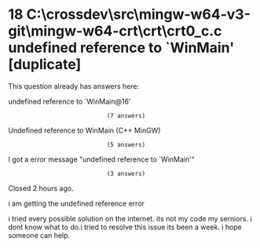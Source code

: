 
# 18 C:\crossdev\src\mingw-w64-v3-git\mingw-w64-crt\crt\crt0_c.c	undefined reference to `WinMain' [duplicate]







This question already has answers here:
                        
                    



undefined reference to `WinMain@16'

                                (7 answers)
                            


Undefined reference to WinMain (C++ MinGW)

                                (5 answers)
                            


I got a error message "undefined reference to `WinMain'"

                                (3 answers)
                            

Closed 2 hours ago.



i am getting the undefined reference error

i tried every possible solution on the internet. its not my code my serniors.
i dont know what to do.i tried to resolve this issue its been a week.
i hope someone can help.

        